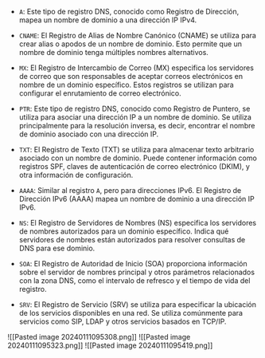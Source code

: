 - `A`: Este tipo de registro DNS, conocido como Registro de Dirección, mapea un nombre de dominio a una dirección IP IPv4.
    
- `CNAME`: El Registro de Alias de Nombre Canónico (CNAME) se utiliza para crear alias o apodos de un nombre de dominio. Esto permite que un nombre de dominio tenga múltiples nombres alternativos.
    
- `MX`: El Registro de Intercambio de Correo (MX) especifica los servidores de correo que son responsables de aceptar correos electrónicos en nombre de un dominio específico. Estos registros se utilizan para configurar el enrutamiento de correo electrónico.
    
- `PTR`: Este tipo de registro DNS, conocido como Registro de Puntero, se utiliza para asociar una dirección IP a un nombre de dominio. Se utiliza principalmente para la resolución inversa, es decir, encontrar el nombre de dominio asociado con una dirección IP.
    
- `TXT`: El Registro de Texto (TXT) se utiliza para almacenar texto arbitrario asociado con un nombre de dominio. Puede contener información como registros SPF, claves de autenticación de correo electrónico (DKIM), y otra información de configuración.
    
- `AAAA`: Similar al registro `A`, pero para direcciones IPv6. El Registro de Dirección IPv6 (AAAA) mapea un nombre de dominio a una dirección IP IPv6.
    
- `NS`: El Registro de Servidores de Nombres (NS) especifica los servidores de nombres autorizados para un dominio específico. Indica qué servidores de nombres están autorizados para resolver consultas de DNS para ese dominio.
    
- `SOA`: El Registro de Autoridad de Inicio (SOA) proporciona información sobre el servidor de nombres principal y otros parámetros relacionados con la zona DNS, como el intervalo de refresco y el tiempo de vida del registro.
    
- `SRV`: El Registro de Servicio (SRV) se utiliza para especificar la ubicación de los servicios disponibles en una red. Se utiliza comúnmente para servicios como SIP, LDAP y otros servicios basados en TCP/IP.


![[Pasted image 20240111095308.png]]
![[Pasted image 20240111095323.png]]
![[Pasted image 20240111095419.png]]